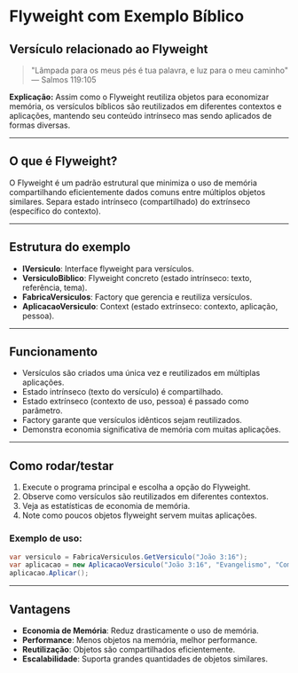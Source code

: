 # Flyweight com Exemplo Bíblico

## Versículo relacionado ao Flyweight
> "Lâmpada para os meus pés é tua palavra, e luz para o meu caminho"  
> — Salmos 119:105

**Explicação:** Assim como o Flyweight reutiliza objetos para economizar memória, os versículos bíblicos são reutilizados em diferentes contextos e aplicações, mantendo seu conteúdo intrínseco mas sendo aplicados de formas diversas.

---

## O que é Flyweight?
O Flyweight é um padrão estrutural que minimiza o uso de memória compartilhando eficientemente dados comuns entre múltiplos objetos similares. Separa estado intrínseco (compartilhado) do extrínseco (específico do contexto).

---

## Estrutura do exemplo
- **IVersiculo**: Interface flyweight para versículos.
- **VersiculoBiblico**: Flyweight concreto (estado intrínseco: texto, referência, tema).
- **FabricaVersiculos**: Factory que gerencia e reutiliza versículos.
- **AplicacaoVersiculo**: Context (estado extrínseco: contexto, aplicação, pessoa).

---

## Funcionamento
- Versículos são criados uma única vez e reutilizados em múltiplas aplicações.
- Estado intrínseco (texto do versículo) é compartilhado.
- Estado extrínseco (contexto de uso, pessoa) é passado como parâmetro.
- Factory garante que versículos idênticos sejam reutilizados.
- Demonstra economia significativa de memória com muitas aplicações.

---

## Como rodar/testar
1. Execute o programa principal e escolha a opção do Flyweight.
2. Observe como versículos são reutilizados em diferentes contextos.
3. Veja as estatísticas de economia de memória.
4. Note como poucos objetos flyweight servem muitas aplicações.

### Exemplo de uso:
```csharp
var versiculo = FabricaVersiculos.GetVersiculo("João 3:16");
var aplicacao = new AplicacaoVersiculo("João 3:16", "Evangelismo", "Compartilhar amor", "Pastor");
aplicacao.Aplicar();
```

---

## Vantagens
- **Economia de Memória**: Reduz drasticamente o uso de memória.
- **Performance**: Menos objetos na memória, melhor performance.
- **Reutilização**: Objetos são compartilhados eficientemente.
- **Escalabilidade**: Suporta grandes quantidades de objetos similares.
